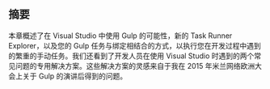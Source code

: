 ## 摘要

本章概述了在 Visual Studio 中使用 Gulp 的可能性，新的 Task Runner Explorer，以及您的 Gulp 任务与绑定相结合的方式，以执行您在开发过程中遇到的繁重的手动任务。我们还看到了开发人员在使用 Visual Studio 时遇到的两个常见问题的专用解决方案。这些解决方案的灵感来自于我在 2015 年米兰网络欧洲大会上关于 Gulp 的演讲后得到的问题。